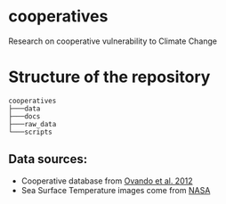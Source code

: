# cooperatives

Research on cooperative vulnerability to Climate Change

# Structure of the repository

```
cooperatives
├───data
├───docs
├───raw_data
└───scripts
```

## Data sources:

- Cooperative database from [Ovando et al. 2012](https://www.sciencedirect.com/science/article/pii/S0308597X12000565?via%3Dihub)
- Sea Surface Temperature images come from [NASA](https://cds.nccs.nasa.gov/nex-gddp/)